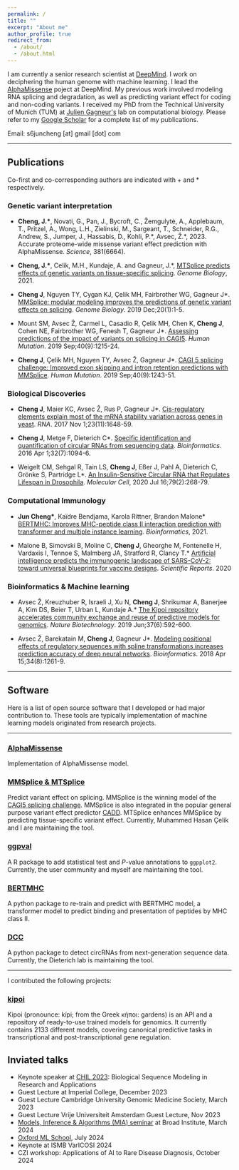 ```yaml
---
permalink: /
title: ""
excerpt: "About me"
author_profile: true
redirect_from: 
  - /about/
  - /about.html
---
```



I am currently a senior research scientist at [DeepMind](https://deepmind.com/). I work on deciphering the human genome with machine learning. I lead the [AlphaMissense](https://www.science.org/doi/10.1126/science.adg7492) poject at DeepMind. My previous work involved modeling RNA splicing and degradation, as well as predicting variant effect for coding and non-coding variants. I received my PhD from the Technical University of Munich (TUM) at [Julien Gagneur's](https://www.in.tum.de/gagneurlab/home/) lab on computational biology. 
Please refer to my [Google Scholar](https://scholar.google.de/citations?user=nfCxSdcAAAAJ&hl=en) 
for a complete list of my publications.

Email: s6juncheng [at] gmail [dot] com

---

## Publications
Co-first and co-corresponding authors are indicated with + and * respectively.
### Genetic variant interpretation

+ **Cheng, J.\***, Novati, G., Pan, J., Bycroft, C., Žemgulytė, A., Applebaum, T., Pritzel, A., Wong, L.H., Zielinski, M., Sargeant, T., Schneider, R.G., Andrew, S., Jumper, J., Hassabis, D., Kohli, P.*, Avsec, Ž.\*, 2023. Accurate proteome-wide missense variant effect prediction with AlphaMissense. *Science*, 381(6664).

+ **Cheng, J.\***, Celik, M.H., Kundaje, A. and Gagneur, J.*,
  <a href="https://genomebiology.biomedcentral.com/articles/10.1186/s13059-021-02273-7">MTSplice predicts effects of genetic variants on tissue-specific splicing</a>.
  *Genome Biology*, 2021.

+ **Cheng J**, Nguyen TY, Cygan KJ, Çelik MH, Fairbrother WG, Gagneur J*.
  <a href="https://genomebiology.biomedcentral.com/articles/10.1186/s13059-019-1653-z">MMSplice: modular modeling improves the predictions of genetic variant effects on splicing</a>.
  *Genome Biology*. 2019 Dec;20(1):1-5.

+ Mount SM, Avsec Ž, Carmel L, Casadio R, Çelik MH, Chen K, **Cheng J**, Cohen NE, Fairbrother WG, Fenesh T, Gagneur J*.
  <a href="https://onlinelibrary.wiley.com/share/I8PPEAAFMKUADZWSXCBP?target=10.1002/humu.23869">Assessing predictions of the impact of variants on splicing in CAGI5</a>.
  *Human Mutation*. 2019 Sep;40(9):1215-24.

+ **Cheng J**, Çelik MH, Nguyen TY, Avsec Ž, Gagneur J*.
  <a href="https://onlinelibrary.wiley.com/share/ZCUVMNIB2GTQQC5E4SVB?target=10.1002/humu.23788">CAGI 5 splicing challenge: Improved exon skipping and intron retention predictions with MMSplice</a>.
  *Human Mutation*. 2019 Sep;40(9):1243-51.


### Biological Discoveries

+ **Cheng J**, Maier KC, Avsec Ž, Rus P, Gagneur J*.
  <a href="https://rnajournal.cshlp.org/content/23/11/1648">Cis-regulatory elements explain most of the mRNA stability variation across genes in yeast</a>.
  *RNA*. 2017 Nov 1;23(11):1648-59.

+ **Cheng J**, Metge F, Dieterich C*.
  <a href="https://doi.org/10.1093/bioinformatics/btv656">Specific identification and quantification of circular RNAs from sequencing data</a>.
  *Bioinformatics*. 2016 Apr 1;32(7):1094-6.


+ Weigelt CM, Sehgal R, Tain LS, **Cheng J**, Eßer J, Pahl A, Dieterich C, Grönke S, Partridge L*.
  <a href="https://www.sciencedirect.com/science/article/pii/S1097276520303968">An Insulin-Sensitive Circular RNA that Regulates Lifespan in Drosophila</a>.
  *Molecular Cell*, 2020 Jul 16;79(2):268-79.


### Computational Immunology

+ **Jun Cheng\***, Kaïdre Bendjama, Karola Rittner, Brandon Malone*
  <a href="https://doi.org/10.1093/bioinformatics/btab422">BERTMHC: Improves MHC-peptide class II interaction prediction with transformer and multiple instance learning</a>.
  *Bioinformatics*, 2021.

+ Malone B, Simovski B, Moline C, **Cheng J**, Gheorghe M, Fontenelle H, Vardaxis I, Tennoe S, Malmberg JA, Stratford R, Clancy T.*
  <a href="https://www.nature.com/articles/s41598-020-78758-5">Artificial intelligence predicts the immunogenic landscape of SARS-CoV-2: toward universal blueprints for vaccine designs</a>.
  *Scientific Reports*. 2020
  

### Bioinformatics & Machine learning

+ Avsec Ž, Kreuzhuber R, Israeli J, Xu N, **Cheng J**, Shrikumar A, Banerjee A, Kim DS, Beier T, Urban L, Kundaje A.*
  <a href="https://www.nature.com/articles/s41587-019-0140-0">The Kipoi repository accelerates community exchange and reuse of predictive models for genomics</a>.
  *Nature Biotechnology*. 2019 Jun;37(6):592-600.

+ Avsec Ž, Barekatain M, **Cheng J**, Gagneur J*.
  <a href="https://doi.org/10.1093/bioinformatics/btx727">Modeling positional effects of regulatory sequences with spline transformations increases prediction accuracy of deep neural networks</a>.
  *Bioinformatics*. 2018 Apr 15;34(8):1261-9.

----

## Software
Here is a list of open source software that I developed or had major contribution to.
These tools are typically implementation of machine learning models originated from research projects.

---
### [AlphaMissense](https://github.com/google-deepmind/alphamissense)

Implementation of AlphaMissense model.

### [MMSplice & MTSplice](https://github.com/gagneurlab/MMSplice_MTSplice)

Predict variant effect on splicing. MMSplice is the winning model of the [CAGI5 splicing challenge](https://genomeinterpretation.org/content/vex-seq).
MMSplice is also integrated in the popular general purpose variant effect predictor [CADD](https://cadd.gs.washington.edu/news).
MTSplice enhances MMSplice by predicting tissue-specific variant effect.
Currently, Muhammed Hasan Çelik and I are maintaining the tool.


### [ggpval](https://github.com/s6juncheng/ggpval)

A R package to add statistical test and *P*-value annotations to ``ggpplot2``.
Currently, the user community and myself are maintaining the tool.

### [BERTMHC](https://github.com/s6juncheng/BERTMHC)
A python package to re-train and predict with BERTMHC model, a transformer model to predict binding and presentation of peptides by MHC class II.

### [DCC](https://github.com/dieterich-lab/DCC)

A python package to detect circRNAs from next-generation sequence data.
Currently, the Dieterich lab is maintaining the tool.

--------

I contributed the following projects:

### [kipoi](https://kipoi.org)
Kipoi (pronounce: kípi; from the Greek κήποι: gardens) is an API and a repository of ready-to-use trained models for genomics.
It currently contains 2133 different models, covering canonical predictive tasks in transcriptional and post-transcriptional gene regulation. 

## Inviated talks

+ Keynote speaker at [CHIL 2023](https://chil.ahli.cc/): Biological Sequence Modeling in Research and Applications
+ Guest Lecture at Imperial College, December 2023
+ Guest Lecture Cambridge University Genomic Medicine Society, March 2023
+ Guest Lecture Vrije Universiteit Amsterdam Guest Lecture, Nov 2023
+ [Models, Inference & Algorithms (MIA) seminar](https://www.youtube.com/watch?v=IuLuCbI5UG4) at Broad Institute, March 2024
+ [Oxford ML School](https://www.oxfordml.school/health), July 2024
+ Keynote at ISMB VarICOSI 2024
+ CZI workshop: Applications of AI to Rare Disease Diagnosis, October 2024
